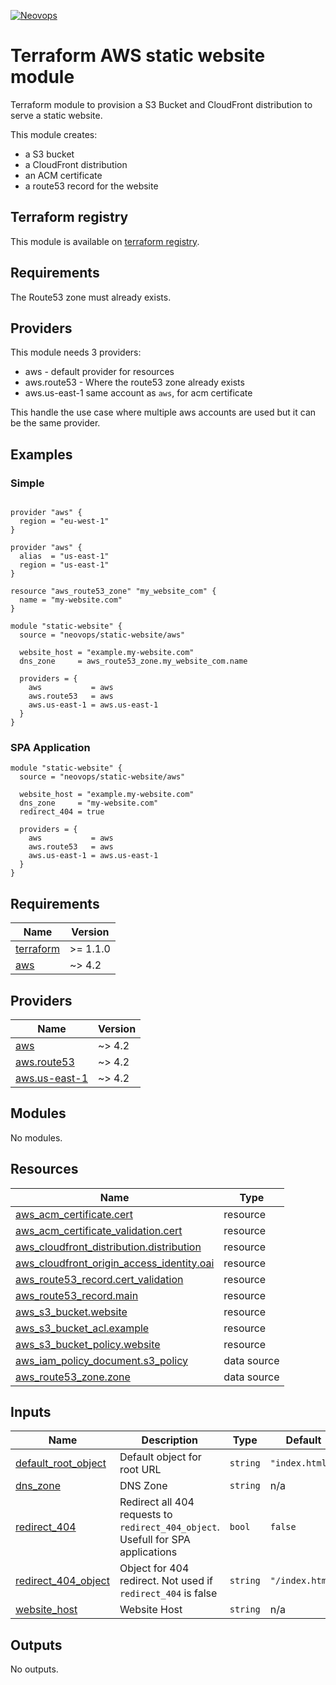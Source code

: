 [![Neovops](https://neovops.io/images/logos/neovops.svg)](https://neovops.io)

# Terraform AWS static website module

Terraform module to provision a S3 Bucket and CloudFront distribution to
serve a static website.

This module creates:
 * a S3 bucket
 * a CloudFront distribution
 * an ACM certificate
 * a route53 record for the website

## Terraform registry

This module is available on
[terraform registry](https://registry.terraform.io/modules/neovops/static-website/aws/latest).

## Requirements

The Route53 zone must already exists.

## Providers

This module needs 3 providers:
 * aws - default provider for resources
 * aws.route53 - Where the route53 zone already exists
 * aws.us-east-1 same account as `aws`, for acm certificate

 This handle the use case where multiple aws accounts are used but it can be
 the same provider.

## Examples

### Simple

```hcl

provider "aws" {
  region = "eu-west-1"
}

provider "aws" {
  alias  = "us-east-1"
  region = "us-east-1"
}

resource "aws_route53_zone" "my_website_com" {
  name = "my-website.com"
}

module "static-website" {
  source = "neovops/static-website/aws"

  website_host = "example.my-website.com"
  dns_zone     = aws_route53_zone.my_website_com.name

  providers = {
    aws           = aws
    aws.route53   = aws
    aws.us-east-1 = aws.us-east-1
  }
}
```

### SPA Application

```hcl
module "static-website" {
  source = "neovops/static-website/aws"

  website_host = "example.my-website.com"
  dns_zone     = "my-website.com"
  redirect_404 = true

  providers = {
    aws           = aws
    aws.route53   = aws
    aws.us-east-1 = aws.us-east-1
  }
}
```

## Requirements

| Name | Version |
|------|---------|
| <a name="requirement_terraform"></a> [terraform](#requirement\_terraform) | >= 1.1.0 |
| <a name="requirement_aws"></a> [aws](#requirement\_aws) | ~> 4.2 |

## Providers

| Name | Version |
|------|---------|
| <a name="provider_aws"></a> [aws](#provider\_aws) | ~> 4.2 |
| <a name="provider_aws.route53"></a> [aws.route53](#provider\_aws.route53) | ~> 4.2 |
| <a name="provider_aws.us-east-1"></a> [aws.us-east-1](#provider\_aws.us-east-1) | ~> 4.2 |

## Modules

No modules.

## Resources

| Name | Type |
|------|------|
| [aws_acm_certificate.cert](https://registry.terraform.io/providers/hashicorp/aws/latest/docs/resources/acm_certificate) | resource |
| [aws_acm_certificate_validation.cert](https://registry.terraform.io/providers/hashicorp/aws/latest/docs/resources/acm_certificate_validation) | resource |
| [aws_cloudfront_distribution.distribution](https://registry.terraform.io/providers/hashicorp/aws/latest/docs/resources/cloudfront_distribution) | resource |
| [aws_cloudfront_origin_access_identity.oai](https://registry.terraform.io/providers/hashicorp/aws/latest/docs/resources/cloudfront_origin_access_identity) | resource |
| [aws_route53_record.cert_validation](https://registry.terraform.io/providers/hashicorp/aws/latest/docs/resources/route53_record) | resource |
| [aws_route53_record.main](https://registry.terraform.io/providers/hashicorp/aws/latest/docs/resources/route53_record) | resource |
| [aws_s3_bucket.website](https://registry.terraform.io/providers/hashicorp/aws/latest/docs/resources/s3_bucket) | resource |
| [aws_s3_bucket_acl.example](https://registry.terraform.io/providers/hashicorp/aws/latest/docs/resources/s3_bucket_acl) | resource |
| [aws_s3_bucket_policy.website](https://registry.terraform.io/providers/hashicorp/aws/latest/docs/resources/s3_bucket_policy) | resource |
| [aws_iam_policy_document.s3_policy](https://registry.terraform.io/providers/hashicorp/aws/latest/docs/data-sources/iam_policy_document) | data source |
| [aws_route53_zone.zone](https://registry.terraform.io/providers/hashicorp/aws/latest/docs/data-sources/route53_zone) | data source |

## Inputs

| Name | Description | Type | Default | Required |
|------|-------------|------|---------|:--------:|
| <a name="input_default_root_object"></a> [default\_root\_object](#input\_default\_root\_object) | Default object for root URL | `string` | `"index.html"` | no |
| <a name="input_dns_zone"></a> [dns\_zone](#input\_dns\_zone) | DNS Zone | `string` | n/a | yes |
| <a name="input_redirect_404"></a> [redirect\_404](#input\_redirect\_404) | Redirect all 404 requests to `redirect_404_object`. Usefull for SPA applications | `bool` | `false` | no |
| <a name="input_redirect_404_object"></a> [redirect\_404\_object](#input\_redirect\_404\_object) | Object for 404 redirect. Not used if `redirect_404` is false | `string` | `"/index.html"` | no |
| <a name="input_website_host"></a> [website\_host](#input\_website\_host) | Website Host | `string` | n/a | yes |

## Outputs

No outputs.
